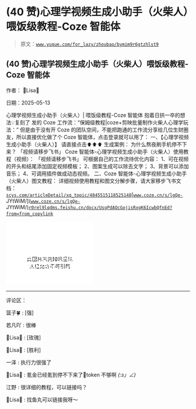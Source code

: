 # (40 赞)心理学视频生成小助手（火柴人）喂饭级教程-Coze 智能体

> 原文：[`www.yuque.com/for_lazy/zhoubao/bymim9r6gtzhlst9`](https://www.yuque.com/for_lazy/zhoubao/bymim9r6gtzhlst9)

## (40 赞)心理学视频生成小助手（火柴人）喂饭级教程-Coze 智能体

作者： 🌟Lisa🌟

日期：2025-05-13

心理学视频生成小助手（火柴人）| 喂饭级教程-Coze 智能体 抱着日拱一卒的想法💡复刻了 发的
Coze 工作流：“保姆级教程|coze+剪映批量制作火柴人心理学玩法：” 但是由于没有开 Coze
的团队空间，不能把跑通的工作流分享给几位生财圈友，所以直接优化做了个 Coze 智能体，点击登录就可以用了： 一、【心理学视频生成小助手（火柴人）】
请直接点击⬆️⬆️⬆️ 生成案例： 为什么熬夜刷手机停不下来？ 「视频请移步飞书」 Coze 智能体-心理学视频生成小助手（火柴人）使用教程（视频）：
「视频请移步飞书」 可根据自己的工作流待优化内容： 1、可在视频的开头和结尾添加固定视频模板； 2、图案生成可以除去文字； 3、背景可以添加音乐；
4、可调用插件做成动态视频。 二、Coze 智能体-心理学视频生成小助手（火柴人）图文教程： 详细视频使用教程和图文分解步骤，请大家移步飞书文档： [`scys.com/articleDetail/xq_topic/4845515118525148`](https://scys.com/articleDetail/xq_topic/4845515118525148)[[`www.coze.cn/s/lgQe-`](https://www.coze.cn/s/lgQe-) JYtWiM/]([`www.coze.cn/s/lgQe-`](https://www.coze.cn/s/lgQe-) JYtWiM/)[`r0rel9lqdms.feishu.cn/docx/UsgPdAOcGojisRxgK6IcwbQfnEd?from=from_copylink`](https://r0rel9lqdms.feishu.cn/docx/UsgPdAOcGojisRxgK6IcwbQfnEd?from=from_copylink)

![](img/35b8dae9f91db921c001466b64788f19.png "None")

* * *

评论区：

篮子🍀 : [强]

若凡吖 : 很棒

🌟Lisa🌟 : [玫瑰]

🌟Lisa🌟 : [胜利]

一泽 : 执行力很强了

🌟Lisa🌟 : 氪金已经氪到停不下来了🥹token 不够啊 _(:з」∠)_

江野 : 很详细的教程，可以链接吗？

🌟Lisa🌟 : 找鱼丸可以链接我呀～